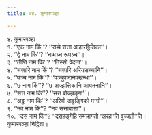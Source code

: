 ```yaml
---
title: ०४. कुमारपञ्हा

---
```

४. कुमारपञ्हा  
१. ‘‘एकं नाम किं’’? ‘‘सब्बे सत्ता आहारट्ठितिका’’।  
२. ‘‘द्वे नाम किं’’? ‘‘नामञ्च रूपञ्च’’।  
३. ‘‘तीणि नाम किं’’? ‘‘तिस्सो वेदना’’।  
४. ‘‘चत्तारि नाम किं’’? ‘‘चत्तारि अरियसच्चानि’’।  
५. ‘‘पञ्च नाम किं’’? ‘‘पञ्चुपादानक्खन्धा’’।  
६. ‘‘छ नाम किं’’? ‘‘छ अज्झत्तिकानि आयतनानि’’।  
७. ‘‘सत्त नाम किं’’? ‘‘सत्त बोज्झङ्गा’’।  
८. ‘‘अट्ठ नाम किं’’? ‘‘अरियो अट्ठङ्गिको मग्गो’’।  
९. ‘‘नव नाम किं’’? ‘‘नव सत्तावासा’’।  
१०. ‘‘दस नाम किं’’? ‘‘दसहङ्गेहि समन्नागतो ‘अरहा’ति वुच्चती’’ति।  
कुमारपञ्हा निट्ठिता।  